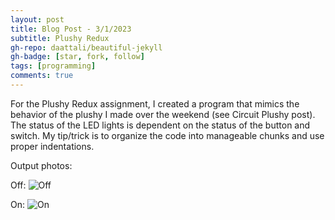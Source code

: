 ```yaml
---
layout: post
title: Blog Post - 3/1/2023
subtitle: Plushy Redux
gh-repo: daattali/beautiful-jekyll
gh-badge: [star, fork, follow]
tags: [programming]
comments: true
---
```

For the Plushy Redux assignment, I created a program that mimics the behavior of the plushy I made over the weekend (see Circuit Plushy post). 
The status of the LED lights is dependent on the status of the button and switch. My tip/trick is to organize the code into manageable chunks and use proper indentations.

Output photos:

Off:
![Off](https://mishalpowers.github.io/assets/img/OFF.jpg)

On:
![On](https://mishalpowers.github.io/assets/img/ON.jpg)
